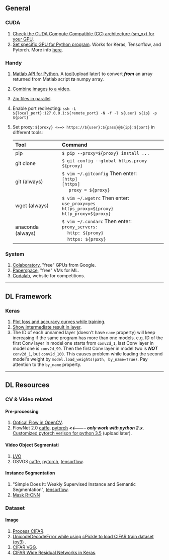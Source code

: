 ## General
### CUDA
1. [Check the CUDA Compute Compatible (CC) architecture (sm_xx) for your GPU](https://en.wikipedia.org/wiki/CUDA#Supported_GPUs).
1. [Set specific GPU for Python program](https://github.com/keras-team/keras/issues/6031#issuecomment-289921206). Works for Keras, Tensorflow, and Pytorch. More info [here](http://www.acceleware.com/blog/cudavisibledevices-masking-gpus).

### Handy
1. [Matlab API for Python](https://cn.mathworks.com/help/matlab/matlab-engine-for-python.html). A [tool](?)(upload later) to convert ***from*** an array returned from Matlab script ***to*** numpy array.
1. [Combine images to a video](https://askubuntu.com/questions/610903/how-can-i-create-a-video-file-from-a-set-of-jpg-images#610945).
1. [Zip files in parallel](http://dschrempf.github.io/posts/Linux/2015-01-07-GNU-Parallel.html).
1. Enable port redirecting: ```ssh -L ${local_port}:127.0.0.1:${remote_port} -N -f -l ${user} ${ip} -p ${port}```
1. Set proxy: ```${proxy} <==> https://${user}:${pass}@${ip}:${port}``` in different tools:

      | Tool              | Command                                          |
      |:----------------- |:------------------------------------------------ |
      | pip               | ```$ pip --proxy=${proxy} install ...```         |
      | git clone         | ```$ git config --global https.proxy ${proxy}``` |
      | git (always)      | ```$ vim ~/.gitconfig``` Then enter: <br> ```[http]``` <br> ```[https]``` <br> &nbsp;&nbsp;&nbsp;&nbsp; ```proxy = ${proxy}```                                             |
      | wget (always)     | ```$ vim ~/.wgetrc``` Then enter: <br> ```use_proxy=yes``` <br> ```https_proxy=${proxy}``` <br> ```http_proxy=${proxy}```                                          |
      | anaconda (always) | ```$ vim ~/.condarc``` Then enter: <br> ```proxy_servers:``` <br> &nbsp;&nbsp;&nbsp;&nbsp;```http: ${proxy}``` <br> &nbsp;&nbsp;&nbsp;&nbsp;```https: ${proxy}```     |

    

### System
1. [Colaboratory](https://colab.research.google.com/notebooks/welcome.ipynb), "free" GPUs from Google.
1. [Paperspace](https://www.paperspace.com/ml), "free" VMs for ML.
1. [Codalab](https://github.com/codalab/codalab-competitions), website for competitions.


-------------------------------------------------------------------------------------------------------------------

## DL Framework
### Keras
1. [Plot loss and accuracy curves while training](http://block.arch.ethz.ch/blog/2016/08/dynamic-plotting-with-matplotlib/).
1. [Show intermediate result in layer](https://stackoverflow.com/questions/41711190#41712013).
1. The ID of each unnamed layer (doesn't have ```name``` property) will keep increasing if the same program has more than one models. e.g. ID of the first Conv layer in model one starts from ```conv2d_1```, last Conv layer in model one is ```conv2d_99```. Then the first Conv layer in model two is ***NOT*** ```conv2d_1```, but ```conv2d_100```. This causes problem while loading the second model's weight by ```model.load_weights(path, by_name=True)```. Pay attention to the ```by_name``` property.

-------------------------------------------------------------------------------------------------------------------

## DL Resources

### CV & Video related

#### Pre-processing
1. [Optical Flow in OpenCV](https://www.docs.opencv.org/3.2.0/d7/d8b/tutorial_py_lucas_kanade.html).
1. FlowNet 2.0 [caffe](https://github.com/lmb-freiburg/flownet2), [pytorch](https://github.com/NVIDIA/flownet2-pytorch) ***<<---- only work with python 2.x***. [Customized pytorch verison for python 3.5](?) (upload later).

#### Video Object Segmentati
1. [LVO](http://lear.inrialpes.fr/research/lvo/)
1. OSVOS [caffe](https://github.com/kmaninis/OSVOS-caffe), [pytorch](https://github.com/kmaninis/OSVOS-PyTorch), [tensorflow](https://github.com/scaelles/OSVOS-TensorFlow).
#### Instance Segmentation
1. "Simple Does It: Weakly Supervised Instance and Semantic Segmentation", [tensorflow](https://github.com/philferriere/tfwss).
1. [Mask R-CNN](https://github.com/matterport/Mask_RCNN)


### Dataset

#### Image
1. [Process CIFAR](yelangya3826850.github.io/downloads/toolbox/get_cifar100.py).
1. [UnicodeDecodeError while using cPickle to load CIFAR train dataset (py3)](https://github.com/tflearn/tflearn/issues/57) .
1. [CIFAR VGG](https://github.com/geifmany/cifar-vgg).
1. [CIFAR Wide Residual Networks in Keras](https://github.com/asmith26/wide_resnets_keras).
